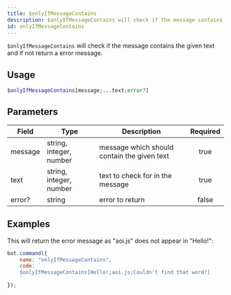 ```yaml
---
title: $onlyIfMessageContains
description: $onlyIfMessageContains will check if the message contains the given text and if not return a error message.
id: onlyIfMessageContains
---
```


`$onlyIfMessageContains` will check if the message contains the given text and if not return a error message.

## Usage

```php
$onlyIfMessageContains[message;...text;error?]
```

## Parameters

| Field     | Type     | Description                                                        | Required |
|-----------|----------|--------------------------------------------------------------------|:--------:|
| message    | string, integer, number   | message which should contain the given text                                                    |   true   |
| text    | string, integer, number   | text to check for in the message |   true   |
| error?    | string   | error to return |   false   |

## Examples

This will return the error message as "aoi.js" does not appear in "Hello!":

```javascript
bot.command({
    name: "onlyIfMessageContains",
    code: `
    $onlyIfMessageContains[Hello!;aoi.js;Couldn't find that word!]
    `
});
```